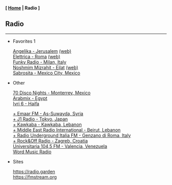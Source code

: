 <link href="../style.css" rel="stylesheet"></link>

**[ [Home](../index.html) | Radio ]**

## Radio

---

* Favorites 1

    [Angelika - Jerusalem](https://live.ecast.co.il:8024/stream) [(web)](https://radioangelika.com/)  
    [Elettrica - Roma](https://nr8.newradio.it/proxy/apselett?mp=/stream) [(web)](https://www.radioelettrica.it/)  
    [Funky Radio - Milan, Italy](https://funkyradio.streamingmedia.it/audio.aac)  
    [Noshmim Mizrahit - Eilat](https://mzr.mediacast.co.il/mzradio) [(web)](https://mizrahit.fm/)  
    [Sabrosita - Mexico City, Mexico](https://18163.live.streamtheworld.com/XEPHAMAAC.aac)  

* Other

    [70 Disco Nights - Monterrey, Mexico](https://panel.retrolandigital.com/listen/70s_disco_nights/listen)  
    [Arabmix - Egypt](http://stream.zeno.fm/na3vpvn10qruv.acc)  
    [Ivri 6 - Haifa](https://streaming.radio.co/sa06221901/listen)  
    
    [+ Emaar FM - As-Suwayda, Syria](https://stream.zeno.fm/4luag56o066uv)  
    [+ J1 Radio - Tokyo, Japan](https://jenny.torontocast.com:2000/stream/J1HITS/)  
    [+ Kawkaba - Kawkaba, Lebanon](https://cad.casthost.ca/proxy/antoine/stream)  
    [+ Middle East Radio International - Beirut, Lebanon](https://listen.radioking.com/radio/343456/stream/392077)  
    [+ Radio Underground Italia FM - Genzano di Roma, Italy](https://nr14.newradio.it:8707/stream)  
    [+ Rock&Off Radio - Zagreb, Croatia](https://stream.player-jukebox.com/proxy/rockoff/stream)  
    [Universitaria 104,5 FM - Valencia, Venezuela](https://mp4.fm.uc.edu.ve:8443/fmuc.mp4)  
    [Word Music Radio](https://radioserver.dk/wmr)  

* Sites

    https://radio.garden  
    https://fmstream.org  

<!--
https://onlineradiobox.com/il/noshmim/?cs=il.noshmim  
https://www.listenlive.nl  
https://goldfm.fr/  
https://www.radio.fr/  
https://xfm.neocities.org/  

[Bulbul FM - Almaty, Kazakhstan](https://stream.laut.fm/radiobulbul/)  
[Live 101 FM - Greece](https://azuralive.streams.ovh/radio/8190/radio.mp3?1615372278)  
[LM Radio - Saquisilí, Ecuador](https://stream-173.zeno.fm/1mxqv90mq2zuv)  
[Radio Romance - Guayaquil, Ecuador](https://streamingecuador.com:9010/stream)  
[Sinfonola 90.3 FM - Cartago, Costa Rica](https://live.turadio.stream:7006/stream?type=http&nocache=82)  
[Son FM 102.0 - Guia de Isora, Spain](https://radio.serviciosderadio.com/listen/sonfmlasalsera/radio.aac)  
[Tocantins FM Brazil](https://s22.maxcast.com.br:8210/live)  

-->

<br/>

